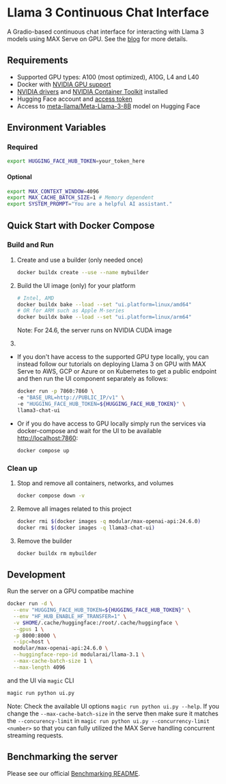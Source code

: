 # Llama 3 Continuous Chat Interface

A Gradio-based continuous chat interface for interacting with Llama 3 models using MAX Serve on GPU.
See the [blog](https://www.modular.com/blog/build-a-continuous-chat-interface-with-llama-3-and-max-serve) for more details.

## Requirements

- Supported GPU types: A100 (most optimized), A10G, L4 and L40
- Docker with [NVIDIA GPU support](https://docs.docker.com/config/containers/resource_constraints/#gpu)
- [NVIDIA drivers](https://www.nvidia.com/download/index.aspx) and [NVIDIA Container Toolkit](https://docs.nvidia.com/datacenter/cloud-native/container-toolkit/install-guide.html) installed
- Hugging Face account and [access token](https://huggingface.co/settings/tokens)
- Access to [meta-llama/Meta-Llama-3-8B](https://huggingface.co/meta-llama/Meta-Llama-3-8B) model on Hugging Face

## Environment Variables

### Required

```bash
export HUGGING_FACE_HUB_TOKEN=your_token_here
```

#### Optional

```bash
export MAX_CONTEXT_WINDOW=4096
export MAX_CACHE_BATCH_SIZE=1 # Memory dependent
export SYSTEM_PROMPT="You are a helpful AI assistant."
```

## Quick Start with Docker Compose

### Build and Run

1. Create and use a builder (only needed once)

    ```bash
    docker buildx create --use --name mybuilder
    ```

2. Build the UI image (only) for your platform

    ```bash
    # Intel, AMD
    docker buildx bake --load --set "ui.platform=linux/amd64"
    # OR for ARM such as Apple M-series
    docker buildx bake --load --set "ui.platform=linux/arm64"
    ```

    Note: For 24.6, the server runs on NVIDIA CUDA image

3.

- If you don't have access to the supported GPU type locally, you can instead follow our tutorials on deploying Llama 3 on GPU with MAX Serve to AWS, GCP or Azure or on Kubernetes to get a public endpoint and then run the UI component separately as follows:

    ```bash
    docker run -p 7860:7860 \
    -e "BASE_URL=http://PUBLIC_IP/v1" \
    -e "HUGGING_FACE_HUB_TOKEN=${HUGGING_FACE_HUB_TOKEN}" \
    llama3-chat-ui
    ```

- Or if you do have access to GPU locally simply run the services via docker-compose and wait for the UI to be available [http://localhost:7860](http://localhost:7860):

    ```bash
    docker compose up
    ```

### Clean up

1. Stop and remove all containers, networks, and volumes

    ```bash
    docker compose down -v
    ```

2. Remove all images related to this project

    ```bash
    docker rmi $(docker images -q modular/max-openai-api:24.6.0)
    docker rmi $(docker images -q llama3-chat-ui)
    ```

3. Remove the builder

    ```bash
    docker buildx rm mybuilder
    ```

## Development

Run the server on a GPU compatibe machine

```bash
docker run -d \
  --env "HUGGING_FACE_HUB_TOKEN=${HUGGING_FACE_HUB_TOKEN}" \
  --env "HF_HUB_ENABLE_HF_TRANSFER=1" \
  -v $HOME/.cache/huggingface:/root/.cache/huggingface \
  --gpus 1 \
  -p 8000:8000 \
  --ipc=host \
  modular/max-openai-api:24.6.0 \
  --huggingface-repo-id modularai/llama-3.1 \
  --max-cache-batch-size 1 \
  --max-length 4096
```

and the UI via `magic` CLI

```bash
magic run python ui.py
```

Note: Check the available UI options `magic run python ui.py --help`. If you change the `--max-cache-batch-size` in the serve
then make sure it matches the `--concurency-limit` in  `magic run python ui.py --concurrency-limit <number>` so that you can fully utilized
the MAX Serve handling concurrent streaming requests.

## Benchmarking the server

Please see our official [Benchmarking README](https://github.com/modularml/max/tree/main/pipelines/benchmarking).
